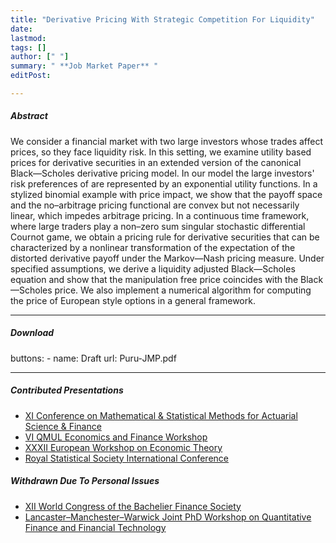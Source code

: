 ```yaml
---
title: "Derivative Pricing With Strategic Competition For Liquidity" 
date: 
lastmod: 
tags: []
author: [" "]
summary: " **Job Market Paper** "
editPost:

---
```


##### Abstract

We consider a financial market with two large investors whose trades affect prices, so they face liquidity risk. In this setting, we examine utility based prices for derivative securities in an extended version of the canonical Black—Scholes derivative pricing model. In our model the large investors' risk preferences of are represented by an exponential utility functions. In a stylized binomial example with price impact, we show that the payoff space and the no–arbitrage pricing functional are convex but not necessarily linear, which impedes arbitrage pricing. In a continuous time framework, where large traders play a non–zero sum singular stochastic differential Cournot game, we obtain a pricing rule for derivative securities that can be characterized by a nonlinear transformation of the expectation of the distorted derivative payoff under the Markov—Nash pricing measure. Under specified assumptions, we derive a liquidity adjusted Black—Scholes equation and show that the manipulation free price coincides with the Black—Scholes price. We also implement a numerical algorithm for computing the price of European style options in a general framework.

---

##### Download

 buttons:
            - name: Draft
              url: Puru-JMP.pdf

---

##### Contributed Presentations

+ [XI Conference on Mathematical & Statistical Methods for Actuarial Science & Finance](https://sites.google.com/unisa.it/maf-2024/conference-program)
+ [VI QMUL Economics and Finance Workshop](https://www.qmul.ac.uk/sef/events/conferences/items/call-for-papers---6th-qmul-economics-and-finance-workshop-for-phd--post-doctoral-students.html)
+ [XXXII European Workshop on Economic Theory](https://sites.google.com/view/ewet2024/ewet-2024/program/thu-jun-20-am)
+ [Royal Statistical Society International Conference](https://rss.org.uk/training-events/conference-2024/programme-and-speakers/)

##### Withdrawn Due To Personal Issues

+ [XII World Congress of the Bachelier Finance Society](https://eventos.fgv.br/bachelier-2024/program)
+ [Lancaster–Manchester–Warwick Joint PhD Workshop on Quantitative Finance and Financial Technology](https://warwick.ac.uk/fac/soc/wbs/subjects/finance/gillmore/phdworkshop2024/)

